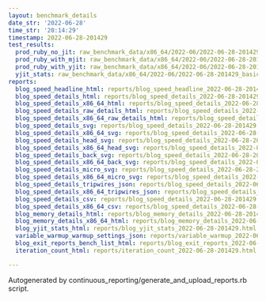```yaml
---
layout: benchmark_details
date_str: '2022-06-28'
time_str: '20:14:29'
timestamp: 2022-06-28-201429
test_results:
  prod_ruby_no_jit: raw_benchmark_data/x86_64/2022-06/2022-06-28-201429_basic_benchmark_prod_ruby_no_jit.json
  prod_ruby_with_mjit: raw_benchmark_data/x86_64/2022-06/2022-06-28-201429_basic_benchmark_prod_ruby_with_mjit.json
  prod_ruby_with_yjit: raw_benchmark_data/x86_64/2022-06/2022-06-28-201429_basic_benchmark_prod_ruby_with_yjit.json
  yjit_stats: raw_benchmark_data/x86_64/2022-06/2022-06-28-201429_basic_benchmark_yjit_stats.json
reports:
  blog_speed_headline_html: reports/blog_speed_headline_2022-06-28-201429.html
  blog_speed_details_html: reports/blog_speed_details_2022-06-28-201429.html
  blog_speed_details_x86_64_html: reports/blog_speed_details_2022-06-28-201429.x86_64.html
  blog_speed_details_raw_details_html: reports/blog_speed_details_2022-06-28-201429.raw_details.html
  blog_speed_details_x86_64_raw_details_html: reports/blog_speed_details_2022-06-28-201429.x86_64.raw_details.html
  blog_speed_details_svg: reports/blog_speed_details_2022-06-28-201429.svg
  blog_speed_details_x86_64_svg: reports/blog_speed_details_2022-06-28-201429.x86_64.svg
  blog_speed_details_head_svg: reports/blog_speed_details_2022-06-28-201429.head.svg
  blog_speed_details_x86_64_head_svg: reports/blog_speed_details_2022-06-28-201429.x86_64.head.svg
  blog_speed_details_back_svg: reports/blog_speed_details_2022-06-28-201429.back.svg
  blog_speed_details_x86_64_back_svg: reports/blog_speed_details_2022-06-28-201429.x86_64.back.svg
  blog_speed_details_micro_svg: reports/blog_speed_details_2022-06-28-201429.micro.svg
  blog_speed_details_x86_64_micro_svg: reports/blog_speed_details_2022-06-28-201429.x86_64.micro.svg
  blog_speed_details_tripwires_json: reports/blog_speed_details_2022-06-28-201429.tripwires.json
  blog_speed_details_x86_64_tripwires_json: reports/blog_speed_details_2022-06-28-201429.x86_64.tripwires.json
  blog_speed_details_csv: reports/blog_speed_details_2022-06-28-201429.csv
  blog_speed_details_x86_64_csv: reports/blog_speed_details_2022-06-28-201429.x86_64.csv
  blog_memory_details_html: reports/blog_memory_details_2022-06-28-201429.html
  blog_memory_details_x86_64_html: reports/blog_memory_details_2022-06-28-201429.x86_64.html
  blog_yjit_stats_html: reports/blog_yjit_stats_2022-06-28-201429.html
  variable_warmup_warmup_settings_json: reports/variable_warmup_2022-06-28-201429.warmup_settings.json
  blog_exit_reports_bench_list_html: reports/blog_exit_reports_2022-06-28-201429.bench_list.html
  iteration_count_html: reports/iteration_count_2022-06-28-201429.html

---
```

Autogenerated by continuous_reporting/generate_and_upload_reports.rb script.
